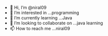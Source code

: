 - 👋 Hi, I’m @niral09
- 👀 I’m interested in ...programming
- 🌱 I’m currently learning ...Java
- 💞️ I’m looking to collaborate on ...java learning
- 📫 How to reach me ...niral09

<!---
niral09/niral09 is a ✨ special ✨ repository because its `README.md` (this file) appears on your GitHub profile.
You can click the Preview link to take a look at your changes.
--->
